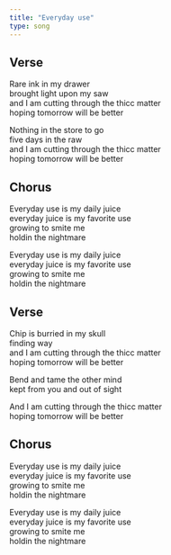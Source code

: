 ```yaml
---
title: "Everyday use"
type: song
---
```


## Verse

Rare ink in my drawer  
brought light upon my saw  
and I am cutting through the thicc matter  
hoping tomorrow will be better

Nothing in the store to go  
five days in the raw  
and I am cutting through the thicc matter  
hoping tomorrow will be better

## Chorus

Everyday use is my daily juice  
everyday juice is my favorite use  
growing to smite me  
holdin the nightmare

Everyday use is my daily juice  
everyday juice is my favorite use  
growing to smite me  
holdin the nightmare

## Verse

Chip is burried in my skull  
finding way  
and I am cutting through the thicc matter  
hoping tomorrow will be better

Bend and tame the other mind  
kept from you and out of sight

And I am cutting through the thicc matter  
hoping tomorrow will be better

## Chorus

Everyday use is my daily juice  
everyday juice is my favorite use  
growing to smite me  
holdin the nightmare

Everyday use is my daily juice  
everyday juice is my favorite use  
growing to smite me  
holdin the nightmare
